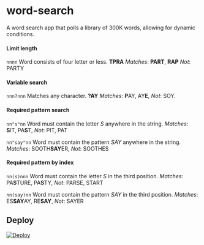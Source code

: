 # word-search
A word search app that polls a library of 300K words, allowing for dynamic conditions.

#### Limit length
`nnnn` Word consists of four letter or less. **TPRA** *Matches*: **PART**, **RAP** *Not*: PARTY

#### Variable search
`nnn?nnn` Matches any character. **?AY** *Matches*: **P**AY, AY**E**, *Not*: SOY.

#### Required pattern search
`nn"s"nn` Word must contain the letter _S_ anywhere in the string. *Matches*: **S**IT, PA**S**T, *Not*: PIT, PAT

`nn"say"nn` Word must contain the pattern _SAY_ anywhere in the string. *Matches*: SOOTH**SAY**ER, *Not*: SOOTHES

#### Required pattern by index
`nn(s)nnn` Word must contain the letter _S_ in the third position. *Matches*: PA**S**TURE, PA**S**TY, *Not*: PARSE, START

`nn(say)nn` Word must contain the pattern _SAY_ in the third position. *Matches*: ES**SAY**AY, RE**SAY**, *Not*: SAYER


## Deploy
[![Deploy](https://www.herokucdn.com/deploy/button.svg)](https://heroku.com/deploy?template=https://github.com/fleetwood/word-search)
